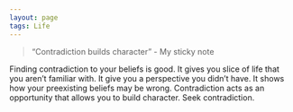 ```yaml
---
layout: page
tags: Life 
---
```


> “Contradiction builds character” - My sticky note 

Finding contradiction to your beliefs is good. It gives you slice of life that you aren’t familiar with. It give you a perspective you didn’t have. It shows how your preexisting beliefs may be wrong. Contradiction acts as an opportunity that allows you to build character. Seek contradiction.